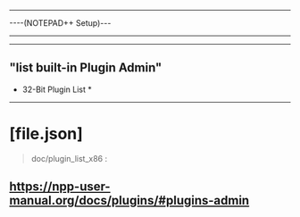 
*******************
----(NOTEPAD++ Setup)---
**************
----------------
"list built-in Plugin Admin"
--------------
* 32-Bit Plugin List *
-----------
[file.json]
=============
>doc/plugin_list_x86 :

https://npp-user-manual.org/docs/plugins/#plugins-admin
------------


